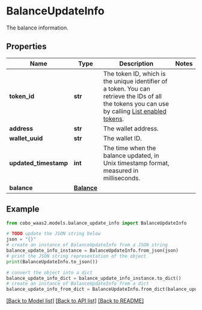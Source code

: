 # BalanceUpdateInfo

The balance information.

## Properties

Name | Type | Description | Notes
------------ | ------------- | ------------- | -------------
**token_id** | **str** | The token ID, which is the unique identifier of a token. You can retrieve the IDs of all the tokens you can use by calling [List enabled tokens](https://www.cobo.com/developers/v2/api-references/wallets/list-enabled-tokens). | 
**address** | **str** | The wallet address. | 
**wallet_uuid** | **str** | The wallet ID. | 
**updated_timestamp** | **int** | The time when the balance updated, in Unix timestamp format, measured in milliseconds.  | 
**balance** | [**Balance**](Balance.md) |  | 

## Example

```python
from cobo_waas2.models.balance_update_info import BalanceUpdateInfo

# TODO update the JSON string below
json = "{}"
# create an instance of BalanceUpdateInfo from a JSON string
balance_update_info_instance = BalanceUpdateInfo.from_json(json)
# print the JSON string representation of the object
print(BalanceUpdateInfo.to_json())

# convert the object into a dict
balance_update_info_dict = balance_update_info_instance.to_dict()
# create an instance of BalanceUpdateInfo from a dict
balance_update_info_from_dict = BalanceUpdateInfo.from_dict(balance_update_info_dict)
```
[[Back to Model list]](../README.md#documentation-for-models) [[Back to API list]](../README.md#documentation-for-api-endpoints) [[Back to README]](../README.md)


